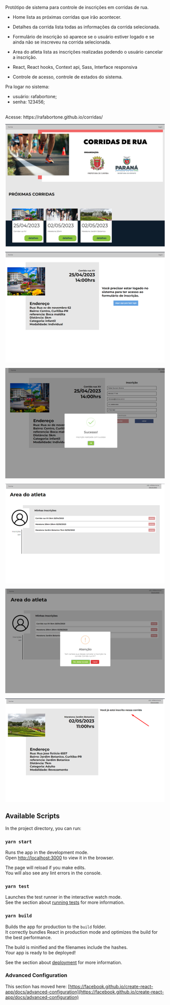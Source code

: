 Protótipo de sistema para controle de inscrições em corridas de rua.  
- Home lista as próximas corridas que irão acontecer. 
- Detalhes da corrida lista todas as informações da corrida selecionada.
- Formulário de inscrição só aparece se o usuário estiver logado e se ainda não se inscreveu na corrida selecionada.
- Area do atleta lista as inscrições realizadas podendo o usuário cancelar a inscrição.

- React, React hooks, Context api, Sass, Interface responsiva
- Controle de acesso, controle de estados do sistema. 

Pra logar no sistema:
- usuário: rafabortone;
- senha: 123456;
</br>
Acesse: https://rafabortone.github.io/corridas/ 


![Alt text](corridas-home.png)

![Alt text](details-deslogado.png)

![Alt text](alert-inscricao.png)

![Alt text](area-usuario.png)

![Alt text](alert-delete.png)

![Alt text](details-inscrito.png)

## Available Scripts

In the project directory, you can run:

### `yarn start`

Runs the app in the development mode.\
Open [http://localhost:3000](http://localhost:3000) to view it in the browser.

The page will reload if you make edits.\
You will also see any lint errors in the console.

### `yarn test`

Launches the test runner in the interactive watch mode.\
See the section about [running tests](https://facebook.github.io/create-react-app/docs/running-tests) for more information.

### `yarn build`

Builds the app for production to the `build` folder.\
It correctly bundles React in production mode and optimizes the build for the best performance.

The build is minified and the filenames include the hashes.\
Your app is ready to be deployed!

See the section about [deployment](https://facebook.github.io/create-react-app/docs/deployment) for more information.


### Advanced Configuration

This section has moved here: [https://facebook.github.io/create-react-app/docs/advanced-configuration](https://facebook.github.io/create-react-app/docs/advanced-configuration)

